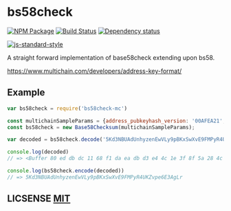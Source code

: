 # bs58check

[![NPM Package](https://img.shields.io/npm/v/bs58check.svg?style=flat-square)](https://www.npmjs.org/package/bs58check)
[![Build Status](https://img.shields.io/travis/bitcoinjs/bs58check.svg?branch=master&style=flat-square)](https://travis-ci.org/bitcoinjs/bs58check)
[![Dependency status](https://img.shields.io/david/bitcoinjs/bs58check.svg?style=flat-square)](https://david-dm.org/bitcoinjs/bs58check#info=dependencies)

[![js-standard-style](https://cdn.rawgit.com/feross/standard/master/badge.svg)](https://github.com/feross/standard)

A straight forward implementation of base58check extending upon bs58.

https://www.multichain.com/developers/address-key-format/

## Example

```javascript
var bs58check = require('bs58check-mc')

const multichainSampleParams = {address_pubkeyhash_version: '00AFEA21', address_checksum_value: '953ABC69'};
const bs58check = new Base58Checksum(multichainSampleParams);

var decoded = bs58check.decode('5Kd3NBUAdUnhyzenEwVLy9pBKxSwXvE9FMPyR4UKZvpe6E3AgLr')

console.log(decoded)
// => <Buffer 80 ed db dc 11 68 f1 da ea db d3 e4 4c 1e 3f 8f 5a 28 4c 20 29 f7 8a d2 6a f9 85 83 a4 99 de 5b 19>

console.log(bs58check.encode(decoded))
// => 5Kd3NBUAdUnhyzenEwVLy9pBKxSwXvE9FMPyR4UKZvpe6E3AgLr
```


## LICSENSE [MIT](LICENSE)
